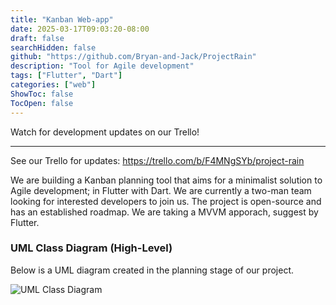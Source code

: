 ```yaml
---
title: "Kanban Web-app"
date: 2025-03-17T09:03:20-08:00
draft: false
searchHidden: false
github: "https://github.com/Bryan-and-Jack/ProjectRain"
description: "Tool for Agile development"
tags: ["Flutter", "Dart"]
categories: ["web"]
ShowToc: false
TocOpen: false
---
```


Watch for development updates on our Trello!

</truncate>

<hr>

See our Trello for updates: https://trello.com/b/F4MNgSYb/project-rain

We are building a Kanban planning tool that aims for a minimalist solution to Agile development; in Flutter with Dart. We are currently a two-man team looking for interested developers to join us. The project is open-source and has an established roadmap. We are taking a MVVM apporach, suggest by Flutter.

### UML Class Diagram (High-Level)

Below is a UML diagram created in the planning stage of our project.

![UML Class Diagram](https://i.imgur.com/gaxT9Gs.png)


